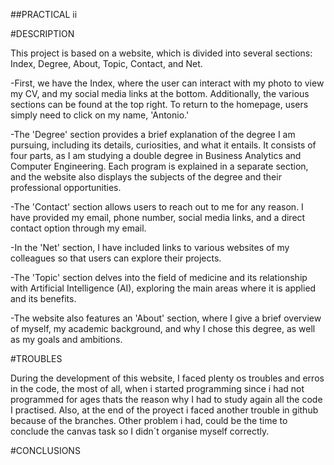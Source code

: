 ##PRACTICAL ii 

#DESCRIPTION

This project is based on a website, which is divided into several sections: Index, Degree, About, Topic, Contact, and Net.

-First, we have the Index, where the user can interact with my photo to view my CV, and my social media links at the bottom. Additionally, the various sections can be found at the top right. To return to the homepage, users simply need to click on my name, 'Antonio.'

-The 'Degree' section provides a brief explanation of the degree I am pursuing, including its details, curiosities, and what it entails. It consists of four parts, as I am studying a double degree in Business Analytics and Computer Engineering. Each program is explained in a separate section, and the website also displays the subjects of the degree and their professional opportunities.

-The 'Contact' section allows users to reach out to me for any reason. I have provided my email, phone number, social media links, and a direct contact option through my email.

-In the 'Net' section, I have included links to various websites of my colleagues so that users can explore their projects.

-The 'Topic' section delves into the field of medicine and its relationship with Artificial Intelligence (AI), exploring the main areas where it is applied and its benefits.

-The website also features an 'About' section, where I give a brief overview of myself, my academic background, and why I chose this degree, as well as my goals and ambitions.

#TROUBLES

During the development of this website, I faced plenty os troubles and erros in the code, the most of all, when i started programming since i had not programmed for ages thats the reason why I had to study again all the code I practised. Also, at the end of the proyect i faced another trouble in github because of the branches. Other problem i had, could be the time to conclude the canvas task so I didn´t organise myself correctly.

#CONCLUSIONS
